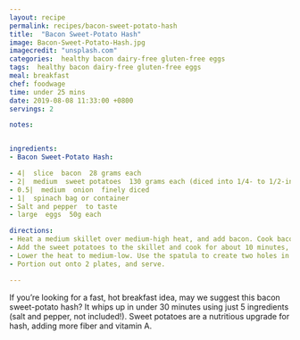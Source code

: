 ```yaml
---
layout: recipe
permalink: recipes/bacon-sweet-potato-hash
title:  "Bacon Sweet-Potato Hash"
image: Bacon-Sweet-Potato-Hash.jpg
imagecredit: "unsplash.com"
categories:  healthy bacon dairy-free gluten-free eggs
tags:  healthy bacon dairy-free gluten-free eggs
meal: breakfast
chef: foodwage
time: under 25 mins
date: 2019-08-08 11:33:00 +0800
servings: 2

notes:


ingredients:
- Bacon Sweet-Potato Hash:

- 4|  slice  bacon  28 grams each
- 2|  medium  sweet potatoes  130 grams each (diced into 1/4- to 1/2-inch chunks)
- 0.5|  medium  onion  finely diced
- 1|  spinach bag or container
- Salt and pepper  to taste
- large  eggs  50g each

directions:
- Heat a medium skillet over medium-high heat, and add bacon. Cook bacon until the fat is rendered and bacon is crispy. Remove bacon, and set aside.
- Add the sweet potatoes to the skillet and cook for about 10 minutes, stirring occasionally, until potato chunks blacken in bits. Add the onions, and cook for another 3 minutes. Add the spinach, and tear in the bacon slices. Cook until spinach is wilted. Sprinkle with salt and pepper to taste.
- Lower the heat to medium-low. Use the spatula to create two holes in the hash mixture. Break one egg into each hole. Cook the eggs until desired doneness.
- Portion out onto 2 plates, and serve.

---
```


If you’re looking for a fast, hot breakfast idea, may we suggest this bacon sweet-potato hash? It whips up in under 30 minutes using just 5 ingredients (salt and pepper, not included!). Sweet potatoes are a nutritious upgrade for hash, adding more fiber and vitamin A.
